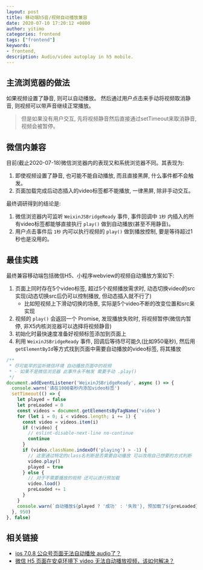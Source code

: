 ```yaml
---
layout: post
title: 移动端h5音/视频自动播放兼容
date: 2020-07-10 17:20:12 +0800
author: yitimo
categories: frontend
tags: ["frontend"]
keywords:
- frontend,
description: Audio/video autoplay in h5 mobile.
---
```


## 主流浏览器的做法

如果视频设置了静音, 则可以自动播放。
然后通过用户点击来手动将视频取消静音, 则视频可以带声音继续正常播放。

> 但是如果没有用户交互, 先将视频静音然后直接通过setTimeout来取消静音, 视频会被暂停。

## 微信内兼容

目前(截止2020-07-18)微信浏览器内的表现又和系统浏览器不同。其表现为:

1. 即使视频设置了静音, 也可能不能自动播放, 而且直接黑屏, 什么事件都不会触发。
2. 页面加载完成后动态插入的video标签都不能播放, 一律黑屏, 除非手动交互。

最终调研得到的结论是:

1. 微信浏览器内可监听 ``WeixinJSBridgeReady`` 事件, 事件回调中 ``1秒`` 内插入的所有video标签都能够直接执行 ``play()`` 做到自动播放(甚至不用静音)。
2. 用户点击事件后 ``1秒`` 内可以执行视频的 ``play()`` 做到播放控制, 要是等待超过1秒也是没用的。

## 最佳实践

最终兼容移动端包括微信H5、小程序webview的视频自动播放方案如下:

1. 页面上同时存在5个video标签, 超过5个视频播放需求时, 动态切换video的src实现(动态切换src后仍可以控制播放, 但动态插入就不行了)
    - 比如短视频上下滑动切换的场景, 实际是5个video不断的改变位置和src来实现
2. 视频的 ``play()`` 会返回一个 Promise, 发现播放失败时, 将视频暂停(微信内暂停, 非X5内核浏览器可以选择将视频静音)
3. 初始化时最快速度准备好视频标签添加到页面上
4. 利用 ``WeixinJSBridgeReady`` 事件, 回调后等待尽可能久(比如950毫秒), 然后用``getElementById``等方式找到页面中需要自动播放的video标签, 将其播放

``` ts
/**
 * 尽可能早的监听微信环境 自动播放页面中的视频
 * - 如果不是微信浏览器 此事件永不触发 需要手动 .play()
 */
document.addEventListener('WeixinJSBridgeReady', async () => {
  console.warn('请在1000毫秒内添加video标签')
  setTimeout(() => {
    let played = false
    let preLoaded = 0
    const videos = document.getElementsByTagName('video')
    for (let i = 0; i < videos.length; i += 1) {
      const video = videos.item(i)
      if (!video) {
        // eslint-disable-next-line no-continue
        continue
      }
      if (video.className.indexOf('playing') > -1) {
        // 这里通过特定的class名判断是否需要自动播放 可以改用自己想要的方式判断
        video.play()
        played = true
      } else {
        // 对于不需要播放的视频 还可以进行预加载
        video.load()
        preLoaded += 1
      }
    }
    console.warn(`自动播放${played ? '成功' : '失败'}, 预加载了${preLoaded}个视频`)
  }, 950)
}, false)
```

## 相关链接

- [ios 7.0.8 公众号页面无法自动播放 audio了？](https://developers.weixin.qq.com/community/develop/doc/000cec6061c9f846e07929c7551400)
- [微信 H5 页面在安卓环境下 video 无法自动播放视频，该如何解决？](https://www.v2ex.com/t/638103)
